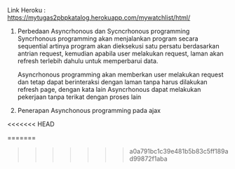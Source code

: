 Link Heroku : https://mytugas2pbpkatalog.herokuapp.com/mywatchlist/html/

1. Perbedaan Asyncrhonous dan Sycncrhonous programming
    Syncrhonous programming akan menjalankan program secara sequential artinya program akan dieksekusi satu persatu berdasarkan antrian request, kemudian apabila user melakukan request, laman akan refresh terlebih dahulu untuk memperbarui data.

    Asyncrhonous programming akan memberkan user melakukan request dan tetap dapat berinteraksi dengan laman tanpa harus dilakukan refresh page, dengan kata lain Asyncrhonous dapat melakukan pekerjaan tanpa terikat dengan proses lain

2. Penerapan Asynchonous programming pada ajax


<<<<<<< HEAD

=======
>>>>>>> a0a791bc1c39e481b5b83c5ff189ad99872f1aba
